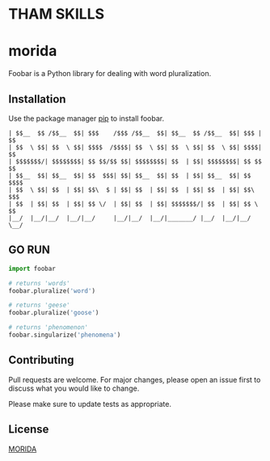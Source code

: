 # THAM SKILLS
# morida

Foobar is a Python library for dealing with word pluralization.

## Installation

Use the package manager [pip](https://pip.pypa.io/en/stable/) to install foobar.

```        /$$$$$$$   /$$$$$$  /$$      /$$  /$$$$$$  /$$$$$$$   /$$$$$$  /$$   /$$      
| $$__  $$ /$$__  $$| $$$    /$$$ /$$__  $$| $$__  $$ /$$__  $$| $$$ | $$      
| $$  \ $$| $$  \ $$| $$$$  /$$$$| $$  \ $$| $$  \ $$| $$  \ $$| $$$$| $$     
| $$$$$$$/| $$$$$$$$| $$ $$/$$ $$| $$$$$$$$| $$  | $$| $$$$$$$$| $$ $$ $$      
| $$__  $$| $$__  $$| $$  $$$| $$| $$__  $$| $$  | $$| $$__  $$| $$  $$$$      
| $$  \ $$| $$  | $$| $$\  $ | $$| $$  | $$| $$  | $$| $$  | $$| $$\  $$$     
| $$  | $$| $$  | $$| $$ \/  | $$| $$  | $$| $$$$$$$/| $$  | $$| $$ \  $$      
|__/  |__/|__/  |__/|__/     |__/|__/  |__/|_______/ |__/  |__/|__/  \__/   
   ```


## GO RUN 

```python
import foobar

# returns 'words'
foobar.pluralize('word')

# returns 'geese'
foobar.pluralize('goose')

# returns 'phenomenon'
foobar.singularize('phenomena')
```

## Contributing

Pull requests are welcome. For major changes, please open an issue first
to discuss what you would like to change.

Please make sure to update tests as appropriate.

## License

[MORIDA](https://github.com/Uch1ha657)